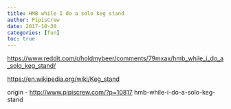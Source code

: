 ```yaml
---
title: HMB while I do a solo keg stand
author: PipisCrew
date: 2017-10-30
categories: [fun]
toc: true
---
```


https://www.reddit.com/r/holdmybeer/comments/79mxax/hmb_while_i_do_a_solo_keg_stand/

https://en.wikipedia.org/wiki/Keg_stand

origin - http://www.pipiscrew.com/?p=10817 hmb-while-i-do-a-solo-keg-stand